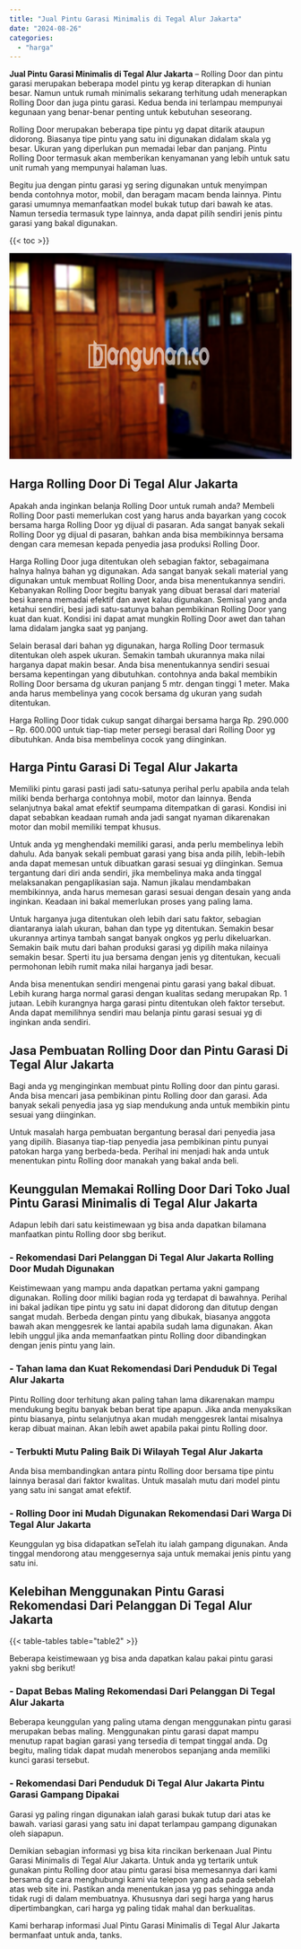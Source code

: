 ```yaml
---
title: "Jual Pintu Garasi Minimalis di Tegal Alur Jakarta"
date: "2024-08-26"
categories: 
  - "harga"
---
```


**Jual Pintu Garasi Minimalis di Tegal Alur Jakarta** – Rolling Door dan pintu garasi merupakan beberapa model pintu yg kerap diterapkan di hunian besar. Namun untuk rumah minimalis sekarang terhitung udah menerapkan Rolling Door dan juga pintu garasi. Kedua benda ini terlampau mempunyai kegunaan yang benar-benar penting untuk kebutuhan seseorang.

Rolling Door merupakan beberapa tipe pintu yg dapat ditarik ataupun didorong. Biasanya tipe pintu yang satu ini digunakan didalam skala yg besar. Ukuran yang diperlukan pun memadai lebar dan panjang. Pintu Rolling Door termasuk akan memberikan kenyamanan yang lebih untuk satu unit rumah yang mempunyai halaman luas.

Begitu jua dengan pintu garasi yg sering digunakan untuk menyimpan benda contohnya motor, mobil, dan beragam macam benda lainnya. Pintu garasi umumnya memanfaatkan model bukak tutup dari bawah ke atas. Namun tersedia termasuk type lainnya, anda dapat pilih sendiri jenis pintu garasi yang bakal digunakan.

{{< toc >}}

![Jual Pintu Garasi Minimalis di Tegal Alur Jakarta](/images/pintu-garasi-24.png)

## Harga Rolling Door Di Tegal Alur Jakarta

Apakah anda inginkan belanja Rolling Door untuk rumah anda? Membeli Rolling Door pasti memerlukan cost yang harus anda bayarkan yang cocok bersama harga Rolling Door yg dijual di pasaran. Ada sangat banyak sekali Rolling Door yg dijual di pasaran, bahkan anda bisa membikinnya bersama dengan cara memesan kepada penyedia jasa produksi Rolling Door.

Harga Rolling Door juga ditentukan oleh sebagian faktor, sebagaimana halnya halnya bahan yg digunakan. Ada sangat banyak sekali material yang digunakan untuk membuat Rolling Door, anda bisa menentukannya sendiri. Kebanyakan Rolling Door begitu banyak yang dibuat berasal dari material besi karena memadai efektif dan awet kalau digunakan. Semisal yang anda ketahui sendiri, besi jadi satu-satunya bahan pembikinan Rolling Door yang kuat dan kuat. Kondisi ini dapat amat mungkin Rolling Door awet dan tahan lama didalam jangka saat yg panjang.

Selain berasal dari bahan yg digunakan, harga Rolling Door termasuk ditentukan oleh aspek ukuran. Semakin tambah ukurannya maka nilai harganya dapat makin besar. Anda bisa menentukannya sendiri sesuai bersama kepentingan yang dibutuhkan. contohnya anda bakal membikin Rolling Door bersama dg ukuran panjang 5 mtr. dengan tinggi 1 meter. Maka anda harus membelinya yang cocok bersama dg ukuran yang sudah ditentukan.

Harga Rolling Door tidak cukup sangat dihargai bersama harga Rp. 290.000 – Rp. 600.000 untuk tiap-tiap meter persegi berasal dari Rolling Door yg dibutuhkan. Anda bisa membelinya cocok yang diinginkan.

## Harga Pintu Garasi Di Tegal Alur Jakarta

Memiliki pintu garasi pasti jadi satu-satunya perihal perlu apabila anda telah miliki benda berharga contohnya mobil, motor dan lainnya. Benda selanjutnya bakal amat efektif seumpama ditempatkan di garasi. Kondisi ini dapat sebabkan keadaan rumah anda jadi sangat nyaman dikarenakan motor dan mobil memiliki tempat khusus.

Untuk anda yg menghendaki memiliki garasi, anda perlu membelinya lebih dahulu. Ada banyak sekali pembuat garasi yang bisa anda pilih, lebih-lebih anda dapat memesan untuk dibuatkan garasi sesuai yg diinginkan. Semua tergantung dari diri anda sendiri, jika membelinya maka anda tinggal melaksanakan pengaplikasian saja. Namun jikalau mendambakan membikinnya, anda harus memesan garasi sesuai dengan desain yang anda inginkan. Keadaan ini bakal memerlukan proses yang paling lama.

Untuk harganya juga ditentukan oleh lebih dari satu faktor, sebagian diantaranya ialah ukuran, bahan dan type yg ditentukan. Semakin besar ukurannya artinya tambah sangat banyak ongkos yg perlu dikeluarkan. Semakin baik mutu dari bahan produksi garasi yg dipilih maka nilainya semakin besar. Sperti itu jua bersama dengan jenis yg ditentukan, kecuali permohonan lebih rumit maka nilai harganya jadi besar.

Anda bisa menentukan sendiri mengenai pintu garasi yang bakal dibuat. Lebih kurang harga normal garasi dengan kualitas sedang merupakan Rp. 1 jutaan. Lebih kurangnya harga garasi pintu ditentukan oleh faktor tersebut. Anda dapat memilihnya sendiri mau belanja pintu garasi sesuai yg di inginkan anda sendiri.

## Jasa Pembuatan Rolling Door dan Pintu Garasi Di Tegal Alur Jakarta

Bagi anda yg menginginkan membuat pintu Rolling door dan pintu garasi. Anda bisa mencari jasa pembikinan pintu Rolling door dan garasi. Ada banyak sekali penyedia jasa yg siap mendukung anda untuk membikin pintu sesuai yang diinginkan.

Untuk masalah harga pembuatan bergantung berasal dari penyedia jasa yang dipilih. Biasanya tiap-tiap penyedia jasa pembikinan pintu punyai patokan harga yang berbeda-beda. Perihal ini menjadi hak anda untuk menentukan pintu Rolling door manakah yang bakal anda beli.

## Keunggulan Memakai Rolling Door Dari Toko Jual Pintu Garasi Minimalis di Tegal Alur Jakarta

Adapun lebih dari satu keistimewaan yg bisa anda dapatkan bilamana manfaatkan pintu Rolling door sbg berikut.

### \- Rekomendasi Dari Pelanggan Di Tegal Alur Jakarta Rolling Door Mudah Digunakan

Keistimewaan yang mampu anda dapatkan pertama yakni gampang digunakan. Rolling door miliki bagian roda yg terdapat di bawahnya. Perihal ini bakal jadikan tipe pintu yg satu ini dapat didorong dan ditutup dengan sangat mudah. Berbeda dengan pintu yang dibukak, biasanya anggota bawah akan menggesrek ke lantai apabila sudah lama digunakan. Akan lebih unggul jika anda memanfaatkan pintu Rolling door dibandingkan dengan jenis pintu yang lain.

### \- Tahan lama dan Kuat Rekomendasi Dari Penduduk Di Tegal Alur Jakarta

Pintu Rolling door terhitung akan paling tahan lama dikarenakan mampu mendukung begitu banyak beban berat tipe apapun. Jika anda menyaksikan pintu biasanya, pintu selanjutnya akan mudah menggesrek lantai misalnya kerap dibuat mainan. Akan lebih awet apabila pakai pintu Rolling door.

### \- Terbukti Mutu Paling Baik Di Wilayah Tegal Alur Jakarta

Anda bisa membandingkan antara pintu Rolling door bersama tipe pintu lainnya berasal dari faktor kwalitas. Untuk masalah mutu dari model pintu yang satu ini sangat amat efektif.

### \- Rolling Door ini Mudah Digunakan Rekomendasi Dari Warga Di Tegal Alur Jakarta

Keunggulan yg bisa didapatkan seTelah itu ialah gampang digunakan. Anda tinggal mendorong atau menggesernya saja untuk memakai jenis pintu yang satu ini.

## Kelebihan Menggunakan Pintu Garasi Rekomendasi Dari Pelanggan Di Tegal Alur Jakarta

{{< table-tables table="table2" >}}

Beberapa keistimewaan yg bisa anda dapatkan kalau pakai pintu garasi yakni sbg berikut!

### \- Dapat Bebas Maling Rekomendasi Dari Pelanggan Di Tegal Alur Jakarta

Beberapa keunggulan yang paling utama dengan menggunakan pintu garasi merupakan bebas maling. Menggunakan pintu garasi dapat mampu menutup rapat bagian garasi yang tersedia di tempat tinggal anda. Dg begitu, maling tidak dapat mudah menerobos sepanjang anda memiliki kunci garasi tersebut.

### \- Rekomendasi Dari Penduduk Di Tegal Alur Jakarta Pintu Garasi Gampang Dipakai

Garasi yg paling ringan digunakan ialah garasi bukak tutup dari atas ke bawah. variasi garasi yang satu ini dapat terlampau gampang digunakan oleh siapapun.

Demikian sebagian informasi yg bisa kita rincikan berkenaan Jual Pintu Garasi Minimalis di Tegal Alur Jakarta. Untuk anda yg tertarik untuk gunakan pintu Rolling door atau pintu garasi bisa memesannya dari kami bersama dg cara menghubungi kami via telepon yang ada pada sebelah atas web site ini. Pastikan anda menentukan jasa yg pas sehingga anda tidak rugi di dalam membuatnya. Khususnya dari segi harga yang harus dipertimbangkan, cari harga yg paling tidak mahal dan berkualitas.

Kami berharap informasi Jual Pintu Garasi Minimalis di Tegal Alur Jakarta bermanfaat untuk anda, tanks.
